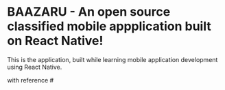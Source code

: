 BAAZARU - An open source classified mobile appplication built on React Native!
==============================================================================

This is the application, built while learning mobile application development using React Native.

with reference #
